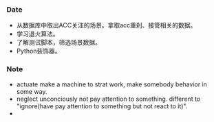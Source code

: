 ### Date
- 从数据库中取出ACC关注的场景。拿取acc重刹、接管相关的数据。
- 学习退火算法。
- 了解测试脚本，筛选场景数据。
- Python装饰器。


### Note
- actuate make a machine to strat work, make somebody behavior in some way.
- neglect unconciously not pay attention to something. different to "ignore(have pay attention to something but not react to it)".
- 